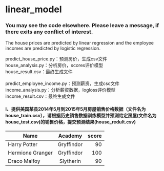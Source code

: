 # linear_model
### You may see the code elsewhere. Please leave a message, if there exits any conflict of interest.</br>
The house prices are predicted by linear regression and the employee incomes are predicted by logistic regression.

predict_house_price.py：预测房价，生成csv文件</br>
house_analysis.py：分析房价，scores评价模型</br>
house_result.csv：最终生成文件</br>
</br>
predict_employee_income.py：预测薪资，生成csc文件</br>
income_analysis.py：分析薪资数据，logloss评价模型</br>
income_result.csv：最终生成文件</br>
#### I、提供美国某县2014年5月到2015年5月房屋销售价格数据（文件名为house_train.csv），请根据历史销售数据训练模型并预测给定房屋(文件名为house_test.csv)的销售价格，提交预测结果(house_redult.csv)

| Name | Academy | score | 
| - | :-: | -: | 
| Harry Potter | Gryffindor| 90 | 
| Hermione Granger | Gryffindor | 100 | 
| Draco Malfoy | Slytherin | 90 |
